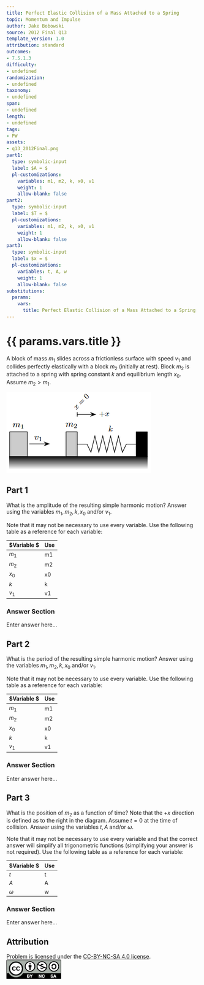 ```yaml
---
title: Perfect Elastic Collision of a Mass Attached to a Spring
topic: Momentum and Impulse
author: Jake Bobowski
source: 2012 Final Q13
template_version: 1.0
attribution: standard
outcomes:
- 7.5.1.3
difficulty:
- undefined
randomization:
- undefined
taxonomy:
- undefined
span:
- undefined
length:
- undefined
tags:
- PW
assets:
- q13_2012Final.png
part1:
  type: symbolic-input
  label: $A = $
  pl-customizations:
    variables: m1, m2, k, x0, v1
    weight: 1
    allow-blank: false
part2:
  type: symbolic-input
  label: $T = $
  pl-customizations:
    variables: m1, m2, k, x0, v1
    weight: 1
    allow-blank: false
part3:
  type: symbolic-input
  label: $x = $
  pl-customizations:
    variables: t, A, w
    weight: 1
    allow-blank: false
substitutions:
  params:
    vars:
      title: Perfect Elastic Collision of a Mass Attached to a Spring
---
```

# {{ params.vars.title }}
A block of mass $m_1$ slides across a frictionless surface with speed $v_1$ and collides perfectly elastically with a block $m_2$ (initially at rest).
Block $m_2$ is attached to a spring with spring constant $k$ and equilibrium length $x_0$.
Assume $m_2 > m_1$.

![A block of mass m one slides across a frictionless surface with speed v one and collides perfectly elastically with a block m two attached to a spring with spring constant k and equilibrium length x naught.](q13_2012Final.png)

## Part 1

What is the amplitude of the resulting simple harmonic motion? Answer using the variables $m_1, m_2, k, x_0$ and/or $v_1$.

Note that it may not be necessary to use every variable. Use the following table as a reference for each variable:

| $Variable $ | Use   |
|----------|-------|
| $m_1$  | m1  |
| $m_2$  | m2  |
| $x_0$  | x0 |
| $k$  | k  |
| $v_1$  | v1  |

### Answer Section

Enter answer here...

## Part 2

What is the period of the resulting simple harmonic motion?
Answer using the variables $m_1, m_2, k, x_0$ and/or $v_1$.

Note that it may not be necessary to use every variable. Use the following table as a reference for each variable:

| $Variable $ | Use   |
|----------|-------|
| $m_1$  | m1  |
| $m_2$  | m2  |
| $x_0$  | x0 |
| $k$  | k  |
| $v_1$  | v1  |

### Answer Section

Enter answer here...

## Part 3

What is the position of $m_2$ as a function of time?
Note that the $+x$ direction is defined as to the right in the diagram.
Assume $t= 0$ at the time of collision.
Answer using the variables $t, A$ and/or $\omega$.

Note that it may not be necessary to use every variable and that the correct answer will simplify all trigonometric functions (simplifying your answer is not required).
Use the following table as a reference for each variable:

| $Variable $ | Use   |
|----------|-------|
| $t$ | t |
| $A$ | A |
| $\omega$ | w |

### Answer Section

Enter answer here...

## Attribution

Problem is licensed under the [CC-BY-NC-SA 4.0 license](https://creativecommons.org/licenses/by-nc-sa/4.0/).<br> ![The Creative Commons 4.0 license requiring attribution-BY, non-commercial-NC, and share-alike-SA license.](https://raw.githubusercontent.com/firasm/bits/master/by-nc-sa.png)